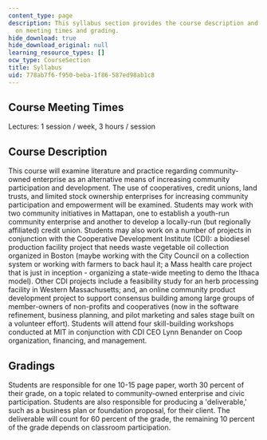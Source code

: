 ```yaml
---
content_type: page
description: This syllabus section provides the course description and information
  on meeting times and grading.
hide_download: true
hide_download_original: null
learning_resource_types: []
ocw_type: CourseSection
title: Syllabus
uid: 778ab7f6-f950-beba-1f86-587ed98ab1c8
---
```


Course Meeting Times
--------------------

Lectures: 1 session / week, 3 hours / session

Course Description
------------------

This course will examine literature and practice regarding community-owned enterprise as an alternative means of increasing community participation and development. The use of cooperatives, credit unions, land trusts, and limited stock ownership enterprises for increasing community participation and empowerment will be examined. Students may work with two community initiatives in Mattapan, one to establish a youth-run community enterprise and another to develop a locally-run (but regionally affiliated) credit union. Students may also work on a number of projects in conjunction with the Cooperative Development Institute (CDI): a biodiesel production facility project that needs waste vegetable oil collection organized in Boston (maybe working with the City Council on a collection system or working with farmers to back haul it; a Mass health care project that is just in inception - organizing a state-wide meeting to demo the Ithaca model). Other CDI projects include a feasibility study for an herb processing facility in Western Massachusetts; and, an online community product development project to support consensus building among large groups of member-owners of non-profits and cooperatives (now in the software refinement, business planning, and pilot marketing and sales stage built on a volunteer effort). Students will attend four skill-building workshops conducted at MIT in conjunction with CDI CEO Lynn Benander on Coop organization, financing, and management.

Gradings
--------

Students are responsible for one 10-15 page paper, worth 30 percent of their grade, on a topic related to community-owned enterprise and civic participation. Students are also responsible for producing a 'deliverable,' such as a business plan or foundation proposal, for their client. The deliverable will count for 60 percent of the grade, the remaining 10 percent of the grade depends on classroom participation.